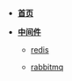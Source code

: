 <!-- docs/_sidebar.md -->

* [**首页**](README "I will do my best")

* [**中间件**]()

    * [redis](middleware/redis)

    * [rabbitmq](middleware/rabbitmq)

